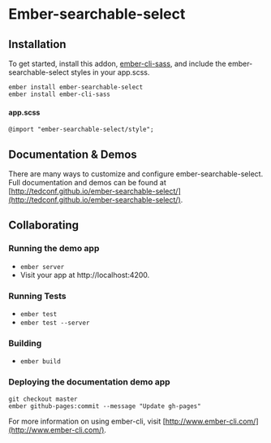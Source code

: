 # Ember-searchable-select

## Installation

To get started, install this addon,  [ember-cli-sass](https://github.com/aexmachina/ember-cli-sass), and include the ember-searchable-select styles in your app.scss.

```
ember install ember-searchable-select
ember install ember-cli-sass
 ```

#### app.scss

```
@import "ember-searchable-select/style";
```

## Documentation & Demos

There are many ways to customize and configure ember-searchable-select. Full documentation and demos can be found at [http://tedconf.github.io/ember-searchable-select/](http://tedconf.github.io/ember-searchable-select/).

## Collaborating

### Running the demo app

* `ember server`
* Visit your app at http://localhost:4200.

### Running Tests

* `ember test`
* `ember test --server`

### Building

* `ember build`

### Deploying the documentation demo app 
```
git checkout master
ember github-pages:commit --message "Update gh-pages"
```

For more information on using ember-cli, visit [http://www.ember-cli.com/](http://www.ember-cli.com/).

